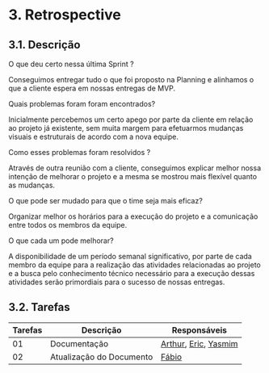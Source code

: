 # 3. Retrospective


## 3.1. Descrição
<!-- descrever de forma geral o objetivo da sprint -->

O que deu certo nessa última Sprint ?

Conseguimos entregar tudo o que foi proposto na Planning e alinhamos o que a cliente espera em nossas entregas de MVP.

Quais problemas foram foram encontrados?

Inicialmente percebemos um certo apego por parte da cliente em relação ao projeto já existente, sem muita margem para efetuarmos mudanças visuais e estruturais de acordo com a nova equipe. 

Como esses problemas foram resolvidos ?

Através de outra reunião com a cliente, conseguimos explicar melhor nossa intenção de melhorar o projeto e a mesma se mostrou mais flexível quanto as mudanças.

O que pode ser mudado para que o time seja mais eficaz?

Organizar melhor os horários para a execução do projeto e a comunicação entre todos os membros da equipe.

O que cada um pode melhorar?

A disponibilidade de um período semanal significativo, por parte de cada membro da equipe para a realização das atividades relacionadas ao projeto e a busca pelo conhecimento técnico necessário para a execução dessas atividades serão primordiais para o sucesso de nossas entregas. 


## 3.2. Tarefas
<!-- descrever as issues que definimos para essa sprint e alocar um responsavel por ela -->
Tarefas | Descrição | Responsáveis
------ | --------- | -----------
01 | Documentação | [Arthur](https://github.com/Arthrok), [Eric](https://github.com/ericbky), [Yasmim](https://github.com/yaskisoba)
02 | Atualização do Documento | [Fábio](https://github.com/fabioaletorres)